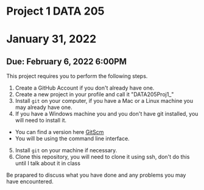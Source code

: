 # Project 1 DATA 205
# January 31, 2022
## Due: February 6, 2022 6:00PM

This project requires you to perform the following steps.

1. Create a GitHub Account if you don't already have one.
2. Create a new project in your profile and call it "DATA205Proj1_<yourlastname>"
3. Install `git` on your computer, if you have a Mac or a Linux machine you may already have one.
4. If you have a Windows machine you and you don't have git installed, you will need to install it.
  * You can find a version here [GitScm](https://git-scm.com)
  * You will be using the command line interface.
5. Install `git` on your machine if necessary.
5. Clone this repository, you will need to clone it using ssh, don't do this until I talk about it in class


 
Be prapared to discuss what you have done and any problems you may have encountered.

